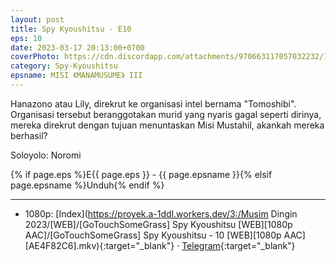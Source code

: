 ```yaml
---
layout: post
title: Spy Kyoushitsu - E10
eps: 10
date: 2023-03-17 20:13:00+0700
coverPhoto: https://cdn.discordapp.com/attachments/970663117057032232/1086276340451381320/mpv-shot0211.jpg
category: Spy-Kyoushitsu
epsname: MISI 《MANAMUSUME》 III
---
```


Hanazono atau Lily, direkrut ke organisasi intel bernama "Tomoshibi". Organisasi tersebut beranggotakan murid yang nyaris gagal seperti dirinya, mereka direkrut dengan tujuan menuntaskan Misi Mustahil, akankah mereka berhasil?

Soloyolo: Noromi

{% if page.eps %}E{{ page.eps }} - {{ page.epsname }}{% elsif page.epsname %}Unduh{% endif %}

---
- 1080p: [Index](https://proyek.a-1ddl.workers.dev/3:/Musim Dingin 2023/[WEB]/[GoTouchSomeGrass] Spy Kyoushitsu [WEB][1080p AAC]/[GoTouchSomeGrass] Spy Kyoushitsu - 10 [WEB][1080p AAC][AE4F82C6].mkv){:target="_blank"} &middot; [Telegram](https://t.me/a1fansubweeklies/241){:target="_blank"}
